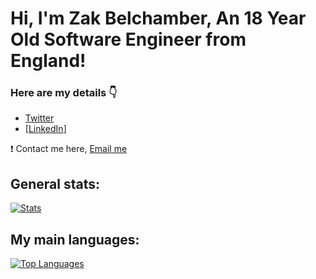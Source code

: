 # Hi, I'm Zak Belchamber, An 18 Year Old Software Engineer from England!

### Here are my details 👇
* [Twitter](https://twitter.com/zhbelchamber)
* [[LinkedIn]([https://www.linkedin.com/in/zakariahbelchamber/)]

❗️ Contact me here, [Email me](mailto:email@zhbelchamber.xyz)

## General stats:
[![Stats](https://github-readme-stats.vercel.app/api?username=zakbelchamber&show_icons=true&count_private=true&include_all_commits=true&theme=react)](https://github.com/zakbelchamber?tab=repositories)

## My main languages:
[![Top Languages](https://github-readme-stats.vercel.app/api/top-langs/?username=zakbelchamber&layout=compact&langs_count=3&theme=react)](https://github.com/zakbelchamber?tab=repositories)
